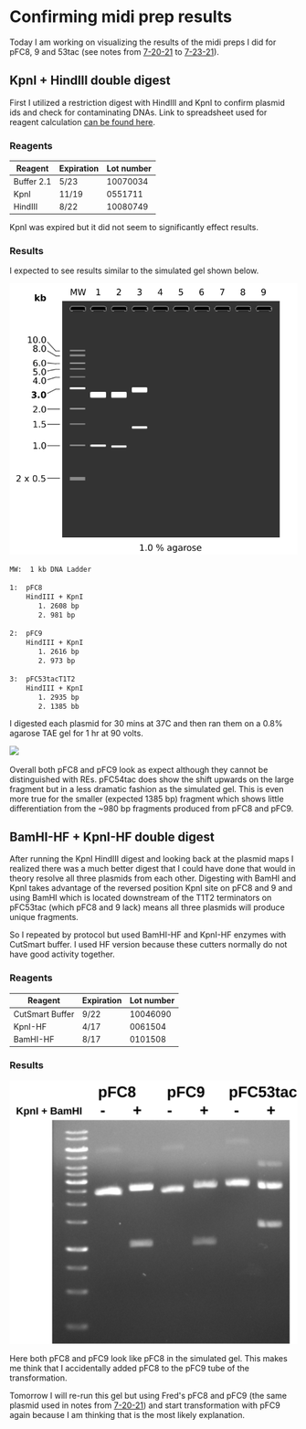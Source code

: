 # Confirming midi prep results

Today I am working on visualizing the results of the midi preps
I did for pFC8, 9 and 53tac (see notes from [7-20-21](1-7-20.md)
to [7-23-21](1-7-20.md)).

## KpnI + HindIII double digest

First I utilized a restriction digest with HindIII and KpnI
to confirm plasmid ids and check for contaminating DNAs. Link to
spreadsheet used for reagent calculation [can be found here](https://docs.google.com/spreadsheets/d/1TSMWX3cN_CJO4ygUxHQ6MJX4J-_2AXtZk6WVvlGa3e4/edit?usp=sharing).

### Reagents

| Reagent    | Expiration | Lot number |
| ---------- | ---------- | ---------- |
| Buffer 2.1 | 5/23       | 10070034   |
| KpnI       | 11/19      | 0551711    |
| HindIII    | 8/22       | 10080749   |

KpnI was expired but it did not seem to significantly effect results.

### Results

I expected to see results similar to the simulated gel shown below.

![](images/Gel_Image_pFC8-9-53-tac-HindIII-KpnI.png)

```
MW:  1 kb DNA Ladder

1:  pFC8
    HindIII + KpnI
       1. 2608 bp
       2. 981 bp

2:  pFC9
    HindIII + KpnI
       1. 2616 bp
       2. 973 bp

3:  pFC53tacT1T2
    HindIII + KpnI
       1. 2935 bp
       2. 1385 bb
```

I digested each plasmid for 30 mins at 37C and then ran them on
a 0.8% agarose TAE gel for 1 hr at 90 volts.

![](images/pFC8-9-53-tac-HindIII-KpnI-Digest-labeled.png)

Overall both pFC8 and pFC9 look as expect although they cannot
be distinguished with REs. pFC54tac does show the shift upwards
on the large fragment but in a less dramatic fashion as the simulated
gel. This is even more true for the smaller (expected 1385 bp) fragment which shows little differentiation from the ~980 bp fragments produced
from pFC8 and pFC9.

## BamHI-HF + KpnI-HF double digest

After running the KpnI HindIII digest and looking back at the plasmid
maps I realized there was a much better digest that I could have done
that would in theory resolve all three plasmids from each other. Digesting
with BamHI and KpnI takes advantage of the reversed position KpnI site on
pFC8 and 9 and using BamHI which is located downstream of the T1T2 terminators on pFC53tac (which pFC8 and 9 lack) means all three plasmids will produce unique fragments.

So I repeated by protocol but used BamHI-HF and KpnI-HF enzymes with CutSmart buffer. I used HF version because these cutters normally do not have good activity together.

### Reagents


| Reagent         | Expiration | Lot number |
| --------------- | ---------- | ---------- |
| CutSmart Buffer | 9/22       | 10046090   |
| KpnI-HF         | 4/17       | 0061504    |
| BamHI-HF        | 8/17       | 0101508    |

### Results

![](images/pFC8-9-53-tac-BamHI-KpnI-Digest-labeled.png)

Here both pFC8 and pFC9 look like pFC8 in the simulated gel. This
makes me think that I accidentally added pFC8 to the pFC9 tube of
the transformation.

Tomorrow I will re-run this gel but using Fred's pFC8 and pFC9 (the same
plasmid used in notes from [7-20-21](1_7-20-21.md)) and start transformation
with pFC9 again because I am thinking that is the most likely explanation.